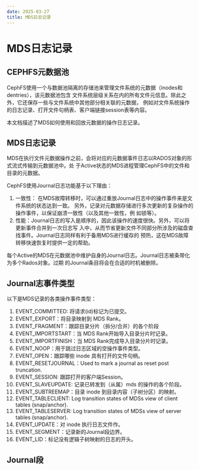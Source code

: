 ```yaml
---
date: 2025-03-27
title: MDS日志记录
---
```


# MDS日志记录

## CEPHFS元数据池
CephFS使用一个与数据池隔离的存储池来管理文件系统的元数据（inodes和dentries），该元数据池包含
文件系统层级关系在内的所有文件元信息。除此之外，它还保存一些与文件系统中其他部分相关联的元数据，
例如对文件系统操作的日志记录、打开文件句柄表、客户端链接session表等内容。

本文档描述了MDS如何使用和回放元数据的操作日志记录。

## MDS日志记录
MDS在执行文件元数据操作之前，会将对应的元数据事件日志以RADOS对象的形式流式传输到元数据池中。处
于Active状态的MDS进程管理CephFS中的文件和目录的元数据。

CephFS使用Journal日志功能基于以下理由：
1. 一致性： 在MDS故障转移时，可以通过重放Journal日志中的操作事件来是文件系统的状态达到一致。
   另外，记录对元数据存储进行多次更新的复杂操作的操作事件，以保证崩溃一致性（以及其他一致性，例
   如锁等）。
2. 性能：Journal日志的写入是顺序的，因此该操作的速度很快。另外，可以将更新事件合并到一次日志写
   入中，从而节省更新文件不同部分所涉及的磁盘查找事件。Journal日志同样有利于备用MDS进行缓存的
   预热，这在MDS故障转移快速恢复时提供一定的帮助。

每个Active的MDS在元数据池中维护自身的Journal日志。Journal日志被条带化为多个Rados对象。过期
的Journal条目将会在合适的时机被删除。

## Journal志事件类型
以下是MDS记录的各类操作事件类型：

1. EVENT_COMMITTED: 将请求(id)标记为已提交。
2. EVENT_EXPORT：将目录映射到 MDS Rank。
3. EVENT_FRAGMENT：跟踪目录分片（拆分/合并）的各个阶段
4. EVENT_IMPORTSTART：当 MDS Rank开始导入目录分片时记录。
5. EVENT_IMPORTFINISH：当 MDS Rank完成导入目录分片时记录。
6. EVENT_NOOP：用于跳过日志区域的空操作事件类型。
7. EVENT_OPEN：跟踪哪些 inode 具有打开的文件句柄。
8. EVENT_RESETJOURNAL：Used to mark a journal as reset post truncation.
9. EVENT_SESSION: 跟踪打开的客户端Session。
10. EVENT_SLAVEUPDATE: 记录已转发到（从属）mds 的操作的各个阶段。
11. EVENT_SUBTREEMAP：目录 inode 到目录内容（子树分区）的映射。
12. EVENT_TABLECLIENT: Log transition states of MDSs view of client tables (snap/anchor).
13. EVENT_TABLESERVER: Log transition states of MDSs view of server tables (snap/anchor).
14. EVENT_UPDATE：对 inode 执行日志文件作。
15. EVENT_SEGMENT：记录新的Journal段边界。
16. EVENT_LID：标记没有逻辑子树映射的日志的开头。

## Journal段


 


 
